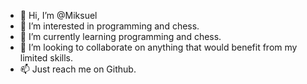 - 👋 Hi, I’m @Miksuel
- 👀 I’m interested in programming and chess.
- 🌱 I’m currently learning programming and chess.
- 💞️ I’m looking to collaborate on anything that would benefit from my limited skills.
- 📫 Just reach me on Github.

<!---
Miksuel/Miksuel is a ✨ special ✨ repository because its `README.md` (this file) appears on your GitHub profile.
You can click the Preview link to take a look at your changes.
--->
